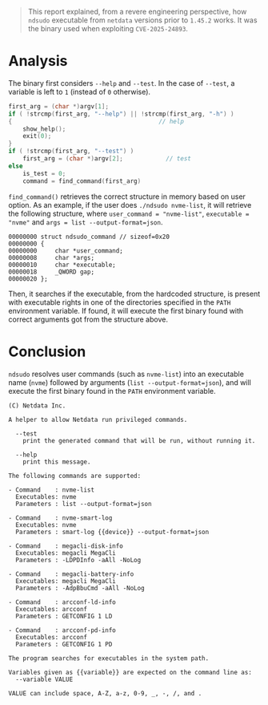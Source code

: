 > This report explained, from a revere engineering perspective, how `ndsudo` executable from `netdata` versions prior to `1.45.2` works. It was the binary used when exploiting `CVE-2025-24893`.

# Analysis

The binary first considers `--help` and `--test`. In the case of `--test`, a variable is left to `1` (instead of `0` otherwise). 

```c
first_arg = (char *)argv[1];
if ( !strcmp(first_arg, "--help") || !strcmp(first_arg, "-h") )
{                                         // help
	show_help();
	exit(0);
}
if ( !strcmp(first_arg, "--test") )
	first_arg = (char *)argv[2];            // test
else
	is_test = 0;
	command = find_command(first_arg)
```

`find_command()` retrieves the correct structure in memory based on user option. As an example, if the user does `./ndsudo nvme-list`, it will retrieve the following structure, where `user_command = "nvme-list"`, `executable = "nvme"` and `args = list --output-format=json`.

```
00000000 struct ndsudo_command // sizeof=0x20
00000000 {
00000000     char *user_command;
00000008     char *args;
00000010     char *executable;
00000018     _QWORD gap;
00000020 };
```

Then, it searches if the executable, from the hardcoded structure, is present with executable rights in one of the directories specified in the `PATH` environment variable. If found, it will execute the first binary found with correct arguments got from the structure above.

# Conclusion

`ndsudo` resolves user commands (such as `nvme-list`) into an executable name (`nvme`) followed by arguments (`list --output-format=json`), and will execute the first binary found in the `PATH` environment variable.


```
(C) Netdata Inc.

A helper to allow Netdata run privileged commands.

  --test
    print the generated command that will be run, without running it.

  --help
    print this message.

The following commands are supported:

- Command    : nvme-list
  Executables: nvme 
  Parameters : list --output-format=json

- Command    : nvme-smart-log
  Executables: nvme 
  Parameters : smart-log {{device}} --output-format=json

- Command    : megacli-disk-info
  Executables: megacli MegaCli 
  Parameters : -LDPDInfo -aAll -NoLog

- Command    : megacli-battery-info
  Executables: megacli MegaCli 
  Parameters : -AdpBbuCmd -aAll -NoLog

- Command    : arcconf-ld-info
  Executables: arcconf 
  Parameters : GETCONFIG 1 LD

- Command    : arcconf-pd-info
  Executables: arcconf 
  Parameters : GETCONFIG 1 PD

The program searches for executables in the system path.

Variables given as {{variable}} are expected on the command line as:
  --variable VALUE

VALUE can include space, A-Z, a-z, 0-9, _, -, /, and .
```